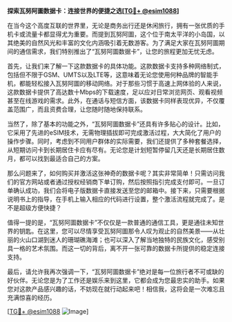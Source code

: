 **探索瓦努阿圖数据卡：连接世界的便捷之选[[TG💪+ @esim1088](https://t.me/s/esim1088)]**

在当今这个高度互联的世界里，无论是商务出行还是休闲旅行，拥有一张优质的手机卡或流量卡都显得尤为重要。而提到瓦努阿圖，这个位于南太平洋的小岛国，以其绝美的自然风光和丰富的文化内涵吸引着无数游客。为了满足大家在瓦努阿圖期间的通信需求，我们特别推出了“瓦努阿圖数据卡”，让您的旅程更加无忧无虑。

首先，让我们来了解一下这款数据卡的具体功能。这款数据卡支持多种网络制式，包括但不限于GSM、UMTS以及LTE等，这意味着无论您使用何种品牌的智能手机，都能轻松接入瓦努阿圖的移动网络。对于那些习惯于高速上网体验的人来说，这款数据卡提供了高达数十Mbps的下载速度，足以应对日常浏览网页、观看视频甚至在线游戏的需求。此外，在通话与短信方面，该数据卡同样表现优异，不仅覆盖范围广，而且资费合理，让您随时随地保持联系。

当然了，除了基本的功能之外，“瓦努阿圖数据卡”还具有许多贴心的设计。比如，它采用了先进的eSIM技术，无需物理插拔即可完成激活过程，大大简化了用户的操作步骤。同时，考虑到不同用户群体的实际需要，我们还提供了多种套餐选择，从短期访问卡到长期居住卡应有尽有。无论您是计划短暂停留几天还是长期居住数月，都可以找到最适合自己的方案。

那么问题来了，如何购买并激活这张神奇的数据卡呢？其实非常简单！只需访问我们的官方网站或者通过授权经销商下单订购，然后按照指引完成支付即可。一旦订单确认成功，我们会将电子版数据卡直接发送至您的邮箱中。接下来，只需要根据说明书上的指导，在手机上输入相应的代码进行设置，整个激活流程就完成了。是不是超级方便快捷？

值得一提的是，“瓦努阿圖数据卡”不仅仅是一款普通的通信工具，更是通往未知世界的钥匙。在这里，您可以尽情享受瓦努阿圖那令人叹为观止的自然美景——从壮丽的火山口湖到迷人的珊瑚礁海滩；也可以深入了解当地独特的民族文化，感受别具一格的艺术氛围。而这一切的背后，离不开一张可靠的数据卡所提供的稳定连接支持。

最后，请允许我再次强调一下，“瓦努阿圖数据卡”绝对是每一位旅行者不可或缺的好伙伴。无论您是为了工作还是娱乐来到这里，它都会成为您最忠实的助手。如果您对这款产品感兴趣的话，不妨现在就行动起来吧！相信我，这将会是一次难忘且充满惊喜的经历。

[[TG💪+ @esim1088](https://t.me/s/esim1088) ![Image](https://i.postimg.cc/4NQfJmqS/Snipaste-2025-05-13-00-14-12.png)]